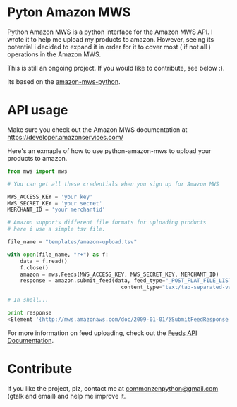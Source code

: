 # Pyton Amazon MWS

Python Amazon MWS is a python interface for the Amazon MWS API.
I wrote it to help me upload my products to amazon. However, seeing its potential i decided
to expand it in order for it to cover most ( if not all ) operations in the Amazon MWS.

This is still an ongoing project. If you would like to contribute, see below :).


Its based on the [amazon-mws-python](http://code.google.com/p/amazon-mws-python).

# API usage

Make sure you check out the Amazon MWS documentation at https://developer.amazonservices.com/

Here's an exmaple of how to use python-amazon-mws to upload your products to amazon.


```python
from mws import mws

# You can get all these credentials when you sign up for Amazon MWS

MWS_ACCESS_KEY = 'your key'
MWS_SECRET_KEY = 'your secret'
MERCHANT_ID = 'your merchantid'

# Amazon supports different file formats for uploading products
# here i use a simple tsv file.

file_name = "templates/amazon-upload.tsv"

with open(file_name, "r+") as f:
    data = f.read()
    f.close()
    amazon = mws.Feeds(MWS_ACCESS_KEY, MWS_SECRET_KEY, MERCHANT_ID)
    response = amazon.submit_feed(data, feed_type="_POST_FLAT_FILE_LISTINGS_DATA_", 
                                    content_type="text/tab-separated-values;charset=iso-8859-1")

# In shell...

print response
<Element '{http://mws.amazonaws.com/doc/2009-01-01/}SubmitFeedResponse' at 0x8edaa4c>

```
For more information on feed uploading, check out the [Feeds API Documentation](https://developer.amazonservices.com/gp/mws/api.html/184-4424737-7926818?ie=UTF8&section=feeds&group=bde&version=latest).

# Contribute

If you like the project, plz, contact me at commonzenpython@gmail.com (gtalk and email) and help me improve it.